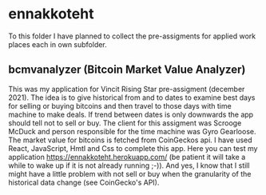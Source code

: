 # ennakkoteht
To this folder I have planned to collect the pre-assigments for applied work places each in own subfolder.
## bcmvanalyzer (Bitcoin Market Value Analyzer)
This was my application for Vincit Rising Star pre-assigment (december 2021). The idea is to give historical from and to dates to examine best days for selling or buying bitcoins and then travel to those days with time machine to make deals. If trend between dates is only downwards the app should tell not to sell or buy. The client for this assigment was Scrooge McDuck and person responsible for the time machine was Gyro Gearloose. The market value for bitcoins is fetched from CoinGeckos api. I have used React, JavaScript, Hmtl and Css to complete this app. Here you can test my application https://ennakkoteht.herokuapp.com/ (be patient it will take a while to wake up if it is not already running ;-)). And yes, I know that I still might have a little problem with not sell or buy when the granularity of the historical data change (see CoinGecko's API).
